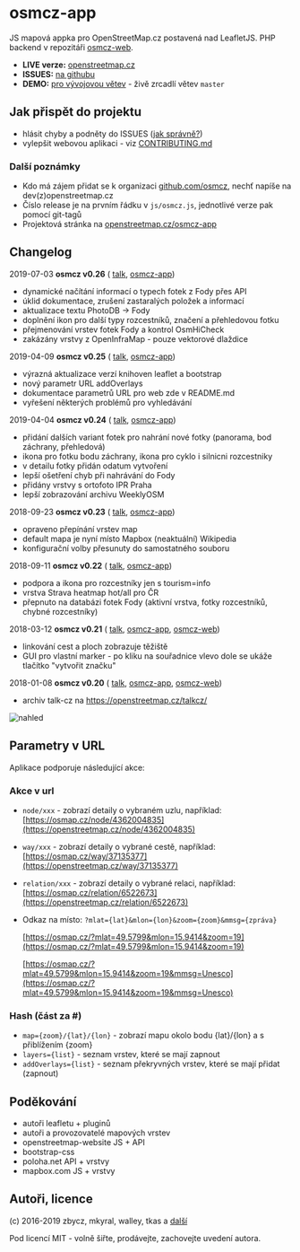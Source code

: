 # osmcz-app

JS mapová appka pro OpenStreetMap.cz postavená nad LeafletJS.
PHP backend v repozitáři [osmcz-web](https://github.com/osmcz/osmcz-web).

* **LIVE verze:** [openstreetmap.cz](https://openstreetmap.cz/)
* **ISSUES:** [na githubu](https://github.com/osmcz/osmcz/issues)
* **DEMO:** [pro vývojovou větev](http://rawgit.com/osmcz/osmcz/master/index.html) - živě zrcadlí větev `master`


## Jak přispět do projektu
* hlásit chyby a podněty do ISSUES ([jak správně?](CONTRIBUTING.md))
* vylepšit webovou aplikaci - viz [CONTRIBUTING.md](CONTRIBUTING.md#přispívání-kódem)


### Další poznámky
* Kdo má zájem přidat se k organizaci [github.com/osmcz](https://github.com/osmcz), nechť napíše na dev(z)openstreetmap.cz
* Číslo release je na prvním řádku v `js/osmcz.js`, jednotlivé verze pak pomocí git-tagů
* Projektová stránka na [openstreetmap.cz/osmcz-app](https://openstreetmap.cz/osmcz-app)

## Changelog
2019-07-03 **osmcz v0.26** (
    [talk](https://openstreetmap.cz/talkcz/c2810),
    [osmcz-app](https://github.com/osmcz/osmcz/compare/v0.25...v0.26))
- dynamické načítání informací o typech fotek z Fody přes API
- úklid dokumentace, zrušení zastaralých položek a informací
- aktualizace textu PhotoDB -> Fody
- doplnění ikon pro další typy rozcestníků, značení a přehledovou fotku
- přejmenování vrstev fotek Fody a kontrol OsmHiCheck
- zakázány vrstvy z OpenInfraMap - pouze vektorové dlaždice

2019-04-09 **osmcz v0.25** (
    [talk](https://openstreetmap.cz/talkcz/c2810),
    [osmcz-app](https://github.com/osmcz/osmcz/compare/v0.24...v0.25))
- výrazná aktualizace verzí knihoven leaflet a bootstrap
- nový parametr URL addOverlays
- dokumentace parametrů URL pro web zde v README.md
- vyřešení některých problémů pro vyhledávání

2019-04-04 **osmcz v0.24** (
    [talk](https://openstreetmap.cz/talkcz/c2809),
    [osmcz-app](https://github.com/osmcz/osmcz/compare/v0.23...v0.24))
- přidání dalších variant fotek pro nahrání nové fotky (panorama, bod záchrany, přehledová)
- ikona pro fotku bodu záchrany, ikona pro cyklo i silnicni rozcestniky
- v detailu fotky přidán odatum vytvoření
- lepší ošetření chyb při nahrávání do Fody
- přidány vrstvy s ortofoto IPR Praha
- lepší zobrazování archivu WeeklyOSM

2018-09-23 **osmcz v0.23** (
    [talk](https://openstreetmap.cz/talkcz/c2809),
    [osmcz-app](https://github.com/osmcz/osmcz/compare/v0.22...v0.23))
- opraveno přepínání vrstev map
- default mapa je nyní místo Mapbox (neaktuální) Wikipedia
- konfigurační volby přesunuty do samostatného souboru

2018-09-11 **osmcz v0.22** (
    [talk](https://openstreetmap.cz/talkcz/c2573),
    [osmcz-app](https://github.com/osmcz/osmcz/compare/v0.21...v0.22))
- podpora a ikona pro rozcestníky jen s tourism=info
- vrstva Strava heatmap hot/all pro ČR
- přepnuto na databázi fotek Fody (aktivní vrstva, fotky rozcestníků, chybné rozcestníky)

2018-03-12 **osmcz v0.21** (
    [talk](https://openstreetmap.cz/talkcz/c2419),
    [osmcz-app](https://github.com/osmcz/osmcz/compare/v0.20...v0.21),
    [osmcz-web](https://github.com/osmcz/osmcz-web/compare/deploy_20180108...osmcz:deploy_20180315))
- linkování cest a ploch zobrazuje těžiště
- GUI pro vlastní marker - po kliku na souřadnice vlevo dole se ukáže tlačítko "vytvořit značku"

2018-01-08 **osmcz v0.20** (
    [talk](https://openstreetmap.cz/talkcz/c2355),
    [osmcz-app](https://github.com/osmcz/osmcz/compare/v0.19...v0.20),
    [osmcz-web](https://github.com/osmcz/osmcz-web/compare/deploy_20170123...osmcz:deploy_20180108))
- archiv talk-cz na https://openstreetmap.cz/talkcz/

![nahled](https://openstreetmap.cz/data/thumbs/60.700x476.png)

## Parametry v URL

Aplikace podporuje následující akce:

### Akce v url
* `node/xxx` - zobrazí detaily o vybraném uzlu, například: [https://osmap.cz/node/4362004835](https://openstreetmap.cz/node/4362004835)
* `way/xxx` -  zobrazí detaily o vybrané cestě, například: [https://osmap.cz/way/37135377](https://openstreetmap.cz/way/37135377)
* `relation/xxx` - zobrazí detaily o vybrané relaci, například: [https://osmap.cz/relation/6522673](https://openstreetmap.cz/relation/6522673)

* Odkaz na místo: `?mlat={lat}&mlon={lon}&zoom={zoom}&mmsg={zpráva}`

  [https://osmap.cz/?mlat=49.5799&mlon=15.9414&zoom=19](https://osmap.cz/?mlat=49.5799&mlon=15.9414&zoom=19)

  [https://osmap.cz/?mlat=49.5799&mlon=15.9414&zoom=19&mmsg=Unesco](https://osmap.cz/?mlat=49.5799&mlon=15.9414&zoom=19&mmsg=Unesco)

### Hash (část za #)
* `map={zoom}/{lat}/{lon}` - zobrazí mapu okolo bodu {lat}/{lon} a s přiblížením {zoom}
* `layers={list}` - seznam vrstev, které se mají zapnout
* `addOverlays={list}` - seznam překryvných vrstev, které se mají přidat (zapnout)

## Poděkování
* autoři leafletu + pluginů
* autoři a provozovatelé mapových vrstev
* openstreetmap-website JS + API
* bootstrap-css
* poloha.net API + vrstvy
* mapbox.com JS + vrstvy


## Autoři, licence
(c) 2016-2019 zbycz, mkyral, walley, tkas a [další](https://github.com/osmcz/osmcz/graphs/contributors)

Pod licencí MIT - volně šiřte, prodávejte, zachovejte uvedení autora.

